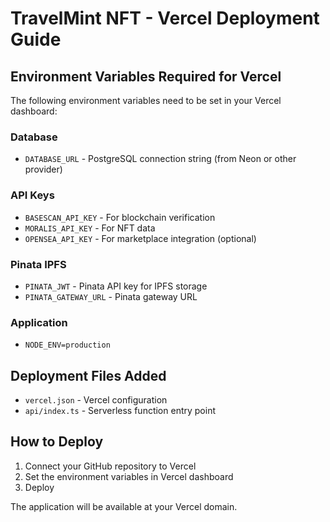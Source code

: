 # TravelMint NFT - Vercel Deployment Guide

## Environment Variables Required for Vercel

The following environment variables need to be set in your Vercel dashboard:

### Database
- `DATABASE_URL` - PostgreSQL connection string (from Neon or other provider)

### API Keys
- `BASESCAN_API_KEY` - For blockchain verification
- `MORALIS_API_KEY` - For NFT data
- `OPENSEA_API_KEY` - For marketplace integration (optional)

### Pinata IPFS
- `PINATA_JWT` - Pinata API key for IPFS storage
- `PINATA_GATEWAY_URL` - Pinata gateway URL

### Application
- `NODE_ENV=production`

## Deployment Files Added

- `vercel.json` - Vercel configuration
- `api/index.ts` - Serverless function entry point

## How to Deploy

1. Connect your GitHub repository to Vercel
2. Set the environment variables in Vercel dashboard
3. Deploy

The application will be available at your Vercel domain.